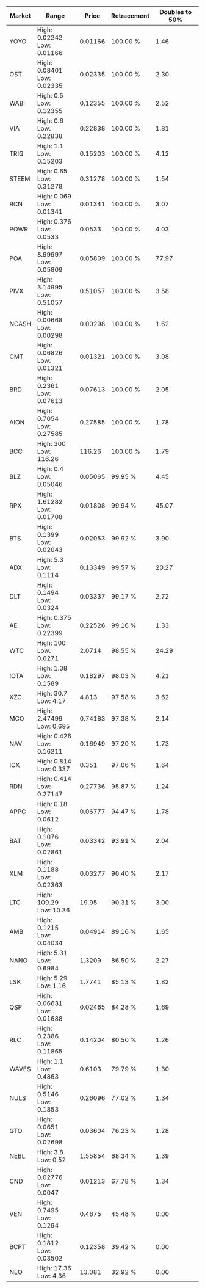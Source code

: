| Market | Range | Price| Retracement | Doubles to 50% |
| --- | --- | --- | --- | --- |
| YOYO | High: 0.02242<br />Low: 0.01166 | 0.01166 | 100.00 % | 1.46 |
| OST | High: 0.08401<br />Low: 0.02335 | 0.02335 | 100.00 % | 2.30 |
| WABI | High: 0.5<br />Low: 0.12355 | 0.12355 | 100.00 % | 2.52 |
| VIA | High: 0.6<br />Low: 0.22838 | 0.22838 | 100.00 % | 1.81 |
| TRIG | High: 1.1<br />Low: 0.15203 | 0.15203 | 100.00 % | 4.12 |
| STEEM | High: 0.65<br />Low: 0.31278 | 0.31278 | 100.00 % | 1.54 |
| RCN | High: 0.069<br />Low: 0.01341 | 0.01341 | 100.00 % | 3.07 |
| POWR | High: 0.376<br />Low: 0.0533 | 0.0533 | 100.00 % | 4.03 |
| POA | High: 8.99997<br />Low: 0.05809 | 0.05809 | 100.00 % | 77.97 |
| PIVX | High: 3.14995<br />Low: 0.51057 | 0.51057 | 100.00 % | 3.58 |
| NCASH | High: 0.00668<br />Low: 0.00298 | 0.00298 | 100.00 % | 1.62 |
| CMT | High: 0.06826<br />Low: 0.01321 | 0.01321 | 100.00 % | 3.08 |
| BRD | High: 0.2361<br />Low: 0.07613 | 0.07613 | 100.00 % | 2.05 |
| AION | High: 0.7054<br />Low: 0.27585 | 0.27585 | 100.00 % | 1.78 |
| BCC | High: 300<br />Low: 116.26 | 116.26 | 100.00 % | 1.79 |
| BLZ | High: 0.4<br />Low: 0.05046 | 0.05065 | 99.95 % | 4.45 |
| RPX | High: 1.61282<br />Low: 0.01708 | 0.01808 | 99.94 % | 45.07 |
| BTS | High: 0.1399<br />Low: 0.02043 | 0.02053 | 99.92 % | 3.90 |
| ADX | High: 5.3<br />Low: 0.1114 | 0.13349 | 99.57 % | 20.27 |
| DLT | High: 0.1494<br />Low: 0.0324 | 0.03337 | 99.17 % | 2.72 |
| AE | High: 0.375<br />Low: 0.22399 | 0.22526 | 99.16 % | 1.33 |
| WTC | High: 100<br />Low: 0.6271 | 2.0714 | 98.55 % | 24.29 |
| IOTA | High: 1.38<br />Low: 0.1589 | 0.18297 | 98.03 % | 4.21 |
| XZC | High: 30.7<br />Low: 4.17 | 4.813 | 97.58 % | 3.62 |
| MCO | High: 2.47499<br />Low: 0.695 | 0.74163 | 97.38 % | 2.14 |
| NAV | High: 0.426<br />Low: 0.16211 | 0.16949 | 97.20 % | 1.73 |
| ICX | High: 0.814<br />Low: 0.337 | 0.351 | 97.06 % | 1.64 |
| RDN | High: 0.414<br />Low: 0.27147 | 0.27736 | 95.87 % | 1.24 |
| APPC | High: 0.18<br />Low: 0.0612 | 0.06777 | 94.47 % | 1.78 |
| BAT | High: 0.1076<br />Low: 0.02861 | 0.03342 | 93.91 % | 2.04 |
| XLM | High: 0.1188<br />Low: 0.02363 | 0.03277 | 90.40 % | 2.17 |
| LTC | High: 109.29<br />Low: 10.36 | 19.95 | 90.31 % | 3.00 |
| AMB | High: 0.1215<br />Low: 0.04034 | 0.04914 | 89.16 % | 1.65 |
| NANO | High: 5.31<br />Low: 0.6984 | 1.3209 | 86.50 % | 2.27 |
| LSK | High: 5.29<br />Low: 1.16 | 1.7741 | 85.13 % | 1.82 |
| QSP | High: 0.06631<br />Low: 0.01688 | 0.02465 | 84.28 % | 1.69 |
| RLC | High: 0.2386<br />Low: 0.11865 | 0.14204 | 80.50 % | 1.26 |
| WAVES | High: 1.1<br />Low: 0.4863 | 0.6103 | 79.79 % | 1.30 |
| NULS | High: 0.5146<br />Low: 0.1853 | 0.26096 | 77.02 % | 1.34 |
| GTO | High: 0.0651<br />Low: 0.02698 | 0.03604 | 76.23 % | 1.28 |
| NEBL | High: 3.8<br />Low: 0.52 | 1.55854 | 68.34 % | 1.39 |
| CND | High: 0.02776<br />Low: 0.0047 | 0.01213 | 67.78 % | 1.34 |
| VEN | High: 0.7495<br />Low: 0.1294 | 0.4675 | 45.48 % | 0.00 |
| BCPT | High: 0.1812<br />Low: 0.03502 | 0.12358 | 39.42 % | 0.00 |
| NEO | High: 17.36<br />Low: 4.36 | 13.081 | 32.92 % | 0.00 |
